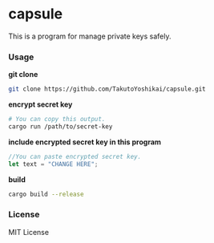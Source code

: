 # capsule
This is a program for manage private keys safely.

### Usage
**git clone**
```bash
git clone https://github.com/TakutoYoshikai/capsule.git
```

**encrypt secret key**
```bash
# You can copy this output.
cargo run /path/to/secret-key
```

**include encrypted secret key in this program**
```rust
//You can paste encrypted secret key.
let text = "CHANGE HERE";
```

**build**
```bash
cargo build --release
```

### License
MIT License
